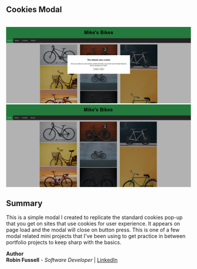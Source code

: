 ## Cookies Modal

<br>

 <img src="images/thumb.png">

<br>

<img src="images/thumb2.png"   title="hotel">

<br>

## Summary

This is a simple modal I created to replicate the standard cookies pop-up that you get on sites that use cookies for user experience. It appears on page load and the modal will close on button press. This is one of a few modal related mini projects that I've been using to get practice in between portfolio projects to keep sharp with the basics.


**Author**
<br>
**Robin Fussell** _- Software Developer_ | [LinkedIn](https://www.linkedin.com/in/robin-fussell17/)